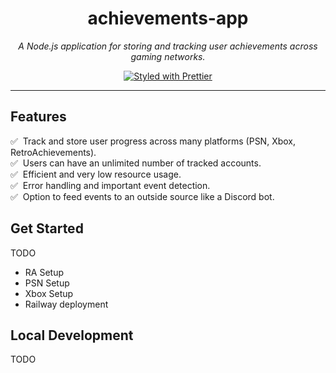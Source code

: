 <h1 align="center">achievements-app</h1>

<p align="center">
  <i>A Node.js application for storing and tracking user achievements across gaming networks.</i>
</p>

<p align="center">
  <a href="https://github.com/prettier/prettier">
    <img src="https://img.shields.io/badge/styled_with-prettier-ff69b4.svg?style=flat-square" alt="Styled with Prettier" />
  </a>
</p>

<hr />

## Features

✅ &nbsp;Track and store user progress across many platforms (PSN, Xbox, RetroAchievements).  
✅ &nbsp;Users can have an unlimited number of tracked accounts.  
✅ &nbsp;Efficient and very low resource usage.  
✅ &nbsp;Error handling and important event detection.  
✅ &nbsp;Option to feed events to an outside source like a Discord bot.

## Get Started

TODO

- RA Setup
- PSN Setup
- Xbox Setup
- Railway deployment

## Local Development

TODO
